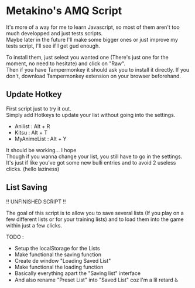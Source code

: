 # Metakino's AMQ Script
It's more of a way for me to learn Javascript, so most of them aren't too much developped and just tests scripts.  
Maybe later in the future I'll make some bigger ones or just improve my tests script, I'll see if I get gud enough.

To install them, just select you wanted one (There's just one for the moment, no need to hesitate) and click on "Raw".  
Then if you have Tampermonkey it should ask you to install it directly. If you don't, download Tampermonkey extension on your browser beforehand.

## Update Hotkey

First script just to try it out.  
Simply add Hotkeys to update your list without going into the settings.

- Anilist : Alt + R
- Kitsu : Alt + T
- MyAnimeList : Alt + Y

It should be working... I hope    
Though if you wanna change your list, you still have to go in the settings. It's just if like you've got some new bulli entries and to avoid 2 useless clicks. (hello laziness)

## List Saving

 !! UNFINISHED SCRIPT !!
 
The goal of this script is to allow you to save several lists (If you play on a few different lists or for your training lists) and to load them into the game within just a few clicks.

TODO : 
- Setup the localStorage for the Lists
- Make functional the saving function
- Create de window "Loading Saved List"
- Make functional the loading function
- Basically everything apart the "Saving list" interface
- And also rename "Preset List" into "Saved List" coz I'm a lil retard ♿
